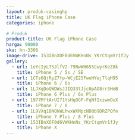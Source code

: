 ```yaml
---
layout: produk-casinghp
title: UK Flag iPhone Case
categories: iphone

# Produk
product-title: UK Flag iPhone Case
harga: 90000
sku: hn-3306
image-drive: 153IBnXOF0d6VWKHnNs_YKrCtqmVr1fJy
gallery:
  - url: 1eYcIyLTSJlfV2-79NwWH65SCwyrKeZ8k
    title: iPhone 5 / 5s / SE
  - url: 1CTs6QjRyZ7fp-WCjE25FwoHYejTlqH95
    title: iPhone 6 / 6s
  - url: 1LJXqDoQWDWsJJIQ33tJjc0pAO8rr3HmB
    title: iPhone 6 Plus / 6s Plus
  - url: 1977MftArUI71YsHqOGP-FqNfIxzwmOuX
    title: iPhone 7 / 8
  - url: 1L9VXq1BNQkWLhwxWXMpcND0b9DRZPQfe
    title: iPhone 7 Plus / 8 Plus
  - url: 153IBnXOF0d6VWKHnNs_YKrCtqmVr1fJy
    title: iPhone X
---
```

